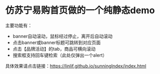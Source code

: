 # 仿苏宁易购首页做的一个纯静态demo
主要功能有：
- banner自动滚动，鼠标经过停止，离开后自动滚动
- 点击banner或banner标题可跳转到对应页面
- 点击【品牌活动】的tab，商品可横向滚动
- 搜索框支持回车键检索（此处仅弹出一个alert）


具体效果请点击链接：https://linlif.github.io/sunningIndex/index.html
